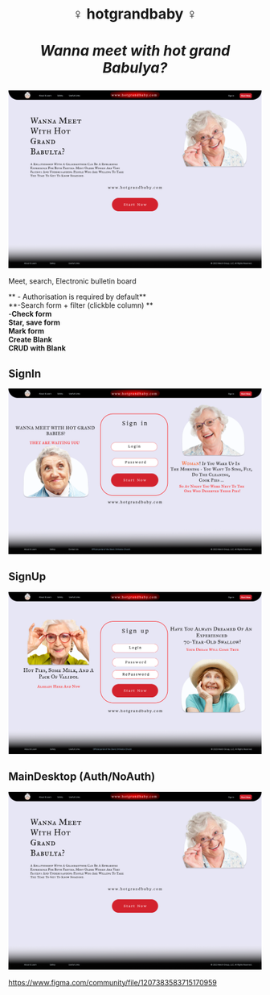 
# <p align="center"> ♀️  hotgrandbaby  ♀️ </p>
# *<p align="center"> Wanna meet with hot grand Babulya? </p>* 

![alt text](https://github.com/res0lut1on/hotgrandbaby/blob/main/Pages/Desktop1.png?raw=true)

Meet, search, Electronic bulletin board

** - Authorisation is required by default** <br />
**-Search form + filter (clickble column) ** <br />
-**Check form** <br />
**Star, save form** <br />
**Mark form** <br />
**Create Blank** <br />
**CRUD with Blank** <br />


## **SignIn** <br />

![alt text](https://github.com/res0lut1on/hotgrandbaby/blob/main/Pages/SignIn.png?raw=true)

## **SignUp** <br />

![alt text](https://github.com/res0lut1on/hotgrandbaby/blob/main/Pages/SignUp.png?raw=true)

## MainDesktop (Auth/NoAuth) <br />

![alt text](https://github.com/res0lut1on/hotgrandbaby/blob/main/Pages/Desktop1.png?raw=true)

https://www.figma.com/community/file/1207383583715170959
